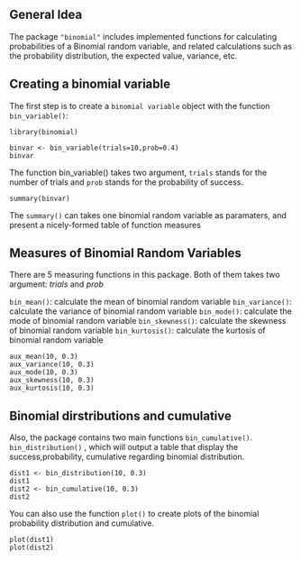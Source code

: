 ## General Idea
The package `"binomial"` includes implemented functions for calculating probabilities of a Binomial random variable, and related calculations such as the probability distribution, the expected value, variance, etc.

## Creating a binomial variable

The first step is to create a `binomial variable` object with the function `bin_variable()`:

```{r setup}
library(binomial)
```

```{r}
binvar <- bin_variable(trials=10,prob=0.4)
binvar
```
The function bin_variable() takes two argument, `trials` stands for the number of trials and `prob` stands for the probability of success.

```{r}
summary(binvar)
```
The `summary()` can takes one binomial random variable as paramaters, and present a nicely-formed table of function measures



## Measures of Binomial Random Variables

There are 5 measuring functions in this package. Both of them takes two argument: *trials* and *prob*

 `bin_mean()`: calculate the mean of binomial random variable
 `bin_variance()`: calculate the variance of binomial random variable
 `bin_mode()`: calculate the mode of binomial random variable
 `bin_skewness()`: calculate the skewness of binomial random variable
 `bin_kurtosis()`: calculate the kurtosis of binomial random variable


```{r}
aux_mean(10, 0.3)
aux_variance(10, 0.3)
aux_mode(10, 0.3)
aux_skewness(10, 0.3)
aux_kurtosis(10, 0.3)
```


## Binomial dirstributions and cumulative


Also, the package contains two main functions `bin_cumulative()`. `bin_distribution()` , which will output a table that display the success,probability, cumulative regarding binomial distribution.

```{r}
dist1 <- bin_distribution(10, 0.3)
dist1
dist2 <- bin_cumulative(10, 0.3)
dist2
```


You can also use the function `plot()` to create plots of the binomial probability distribution and cumulative.

```{r}
plot(dist1)
plot(dist2)
```
